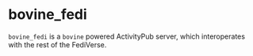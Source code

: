 # bovine_fedi

`bovine_fedi` is a `bovine` powered ActivityPub server, which interoperates with the rest of the FediVerse.
